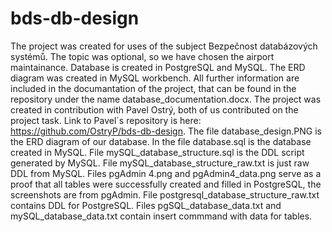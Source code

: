 # bds-db-design
The project was created for uses of the subject Bezpečnost databázových systémů. The topic was optional, so we have chosen the airport maintainance. Database is created in PostgreSQL and MySQL. The ERD diagram was created in MySQL workbench. All further information are included in the documantation of the project, that can be found in the repository under the name database_documentation.docx. The project was created in contribution with Pavel Ostrý, both of us contributed on the project task. Link to Pavel´s repository is here: https://github.com/OstryP/bds-db-design. 
The file database_design.PNG is the ERD diagram of our database. In the file database.sql is the database created in MySQL. File mySQL_database_structure.sql is the DDL script generated by MySQL. File mySQL_database_structure_raw.txt is just raw DDL from MySQL. Files pgAdmin 4.png and pgAdmin4_data.png serve as a proof that all tables were successfully created and filled in PostgreSQL, the screenshots are from pgAdmin. File postgresql_database_structure_raw.txt contains DDL for PostgreSQL. Files pgSQL_database_data.txt and mySQL_database_data.txt contain insert commmand with data for tables.
